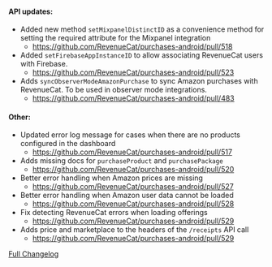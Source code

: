 #### API updates:

- Added new method `setMixpanelDistinctID` as a convenience method for setting the required attribute for the Mixpanel integration
  - https://github.com/RevenueCat/purchases-android/pull/518
- Added `setFirebaseAppInstanceID` to allow associating RevenueCat users with Firebase.
  - https://github.com/RevenueCat/purchases-android/pull/523
- Adds `syncObserverModeAmazonPurchase` to sync Amazon purchases with RevenueCat. To be used in observer mode integrations.
  - https://github.com/RevenueCat/purchases-android/pull/483

#### Other:

- Updated error log message for cases when there are no products configured in the dashboard
  - https://github.com/RevenueCat/purchases-android/pull/517
- Adds missing docs for `purchaseProduct` and `purchasePackage`
  - https://github.com/RevenueCat/purchases-android/pull/520
- Better error handling when Amazon prices are missing
  - https://github.com/RevenueCat/purchases-android/pull/527
- Better error handling when Amazon user data cannot be loaded
  - https://github.com/RevenueCat/purchases-android/pull/528
- Fix detecting RevenueCat errors when loading offerings
  - https://github.com/RevenueCat/purchases-android/pull/529
- Adds price and marketplace to the headers of the `/receipts` API call
  - https://github.com/RevenueCat/purchases-android/pull/529

[Full Changelog](https://github.com/revenuecat/purchases-android/compare/5.0.0...5.1.0)
